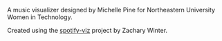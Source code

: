 A music visualizer designed by Michelle Pine for Northeastern University Women in Technology.

Created using the [spotify-viz](https://github.com/zachwinter/spotify-viz) project by Zachary Winter. 
